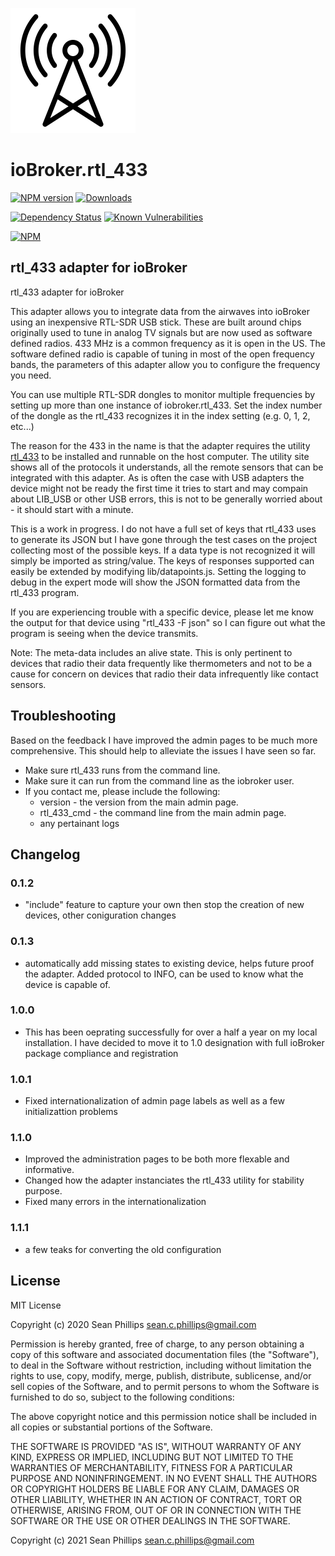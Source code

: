 ![Logo](admin/rtl_433.png)
# ioBroker.rtl_433

[![NPM version](http://img.shields.io/npm/v/iobroker.rtl_433.svg)](https://www.npmjs.com/package/iobroker.rtl_433)
[![Downloads](https://img.shields.io/npm/dm/iobroker.rtl_433.svg)](https://www.npmjs.com/package/iobroker.rtl_433)
<!-- ![Number of Installations (latest)](http://iobroker.live/badges/rtl_433-installed.svg)
![Number of Installations (stable)](http://iobroker.live/badges/rtl_433-stable.svg) -->
[![Dependency Status](https://img.shields.io/david/phillipssc/iobroker.rtl_433.svg)](https://david-dm.org/phillipssc/ioBroker.rtl_433)
[![Known Vulnerabilities](https://snyk.io/test/github/phillipssc/ioBroker.rtl_433/badge.svg)](https://snyk.io/test/github/phillipssc/ioBroker.rtl_433)

[![NPM](https://nodei.co/npm/iobroker.rtl_433.png?downloads=true)](https://nodei.co/npm/ioBroker.rtl_433/)

## rtl_433 adapter for ioBroker

rtl_433 adapter for ioBroker

This adapter allows you to integrate data from the airwaves into ioBroker using an inexpensive RTL-SDR USB stick.  These are built around chips originally used to tune in analog TV signals but are now used as software defined radios.  433 MHz is a common frequency as it is open in the US.  The software defined radio is capable of tuning in most of the open frequency bands, the parameters of this adapter allow you to configure the frequency you need.  

You can use multiple RTL-SDR dongles to monitor multiple frequencies by setting up more than one instance of iobroker.rtl_433.  Set the index number of the dongle as the rtl_433 recognizes it in the index setting (e.g. 0, 1, 2, etc...)

The reason for the 433 in the name is that the adapter requires the utility [rtl_433](https://github.com/merbanan/rtl_433) to be installed and runnable on the host computer.  The utility site shows all of the protocols it understands, all the remote sensors that can be integrated with this adapter. As is often the case with USB adapters the device might not be ready the first time it tries to start and may compain about LIB_USB or other USB errors, this is not to be generally worried about - it should start with a minute.

This is a work in progress.  I do not have a full set of keys that rtl_433 uses to generate its JSON but I have gone through the test cases on the project collecting most of the possible keys.  If a data type is not recognized it will simply be imported as string/value.  The keys of responses supported can easily be extended by modifying lib/datapoints.js.  Setting the logging to debug in the expert mode will show the JSON formatted data from the rtl_433 program.

If you are experiencing trouble with a specific device, please let me know the output for that device using "rtl_433 -F json" so I can figure out what the program is seeing when the device transmits.

Note: The meta-data includes an alive state.  This is only pertinent to devices that radio their data frequently like thermometers and not to be a cause for concern on devices that radio their data infrequently like contact sensors.

## Troubleshooting

Based on the feedback I have improved the admin pages to be much more comprehensive.  This should help to alleviate the issues I have seen so far. 

* Make sure rtl_433 runs from the command line.
* Make sure it can run from the command line as the iobroker user.
* If you contact me, please include the following:
    * version     - the version from the main admin page.
    * rtl_433_cmd - the command line from the main admin page.
    * any pertainant logs

## Changelog

### 0.1.2
* "include" feature to capture your own then stop the creation of new devices, other coniguration changes
### 0.1.3
* automatically add missing states to existing device, helps future proof the adapter.  Added protocol to INFO, can be used to know what the device is capable of. 
### 1.0.0
* This has been oeprating successfully for over a half a year on my local installation. I have decided to move it to 1.0 designation with full ioBroker package compliance and registration
### 1.0.1
* Fixed internationalization of admin page labels as well as a few initializattion problems
### 1.1.0
* Improved the administration pages to be both more flexable and informative.
* Changed how the adapter instanciates the rtl_433 utility for stability purpose.
* Fixed many errors in the internationalization
### 1.1.1
* a few teaks for converting the old configuration

## License
MIT License

Copyright (c) 2020 Sean Phillips <sean.c.phillips@gmail.com>

Permission is hereby granted, free of charge, to any person obtaining a copy
of this software and associated documentation files (the "Software"), to deal
in the Software without restriction, including without limitation the rights
to use, copy, modify, merge, publish, distribute, sublicense, and/or sell
copies of the Software, and to permit persons to whom the Software is
furnished to do so, subject to the following conditions:

The above copyright notice and this permission notice shall be included in all
copies or substantial portions of the Software.

THE SOFTWARE IS PROVIDED "AS IS", WITHOUT WARRANTY OF ANY KIND, EXPRESS OR
IMPLIED, INCLUDING BUT NOT LIMITED TO THE WARRANTIES OF MERCHANTABILITY,
FITNESS FOR A PARTICULAR PURPOSE AND NONINFRINGEMENT. IN NO EVENT SHALL THE
AUTHORS OR COPYRIGHT HOLDERS BE LIABLE FOR ANY CLAIM, DAMAGES OR OTHER
LIABILITY, WHETHER IN AN ACTION OF CONTRACT, TORT OR OTHERWISE, ARISING FROM,
OUT OF OR IN CONNECTION WITH THE SOFTWARE OR THE USE OR OTHER DEALINGS IN THE
SOFTWARE.

Copyright (c) 2021 Sean Phillips <sean.c.phillips@gmail.com>